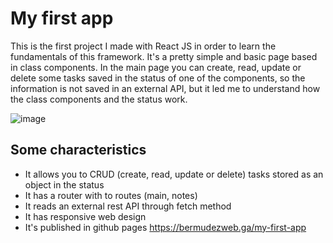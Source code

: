 # My first app
This is the first project I made with React JS in order to learn the fundamentals of this framework. It's a pretty simple and basic page based in class components. In the main page you can create, read, update or delete some tasks saved in the status of one of the components, so the information is not saved in an external API, but it led me to understand how the class components and the status work.

![image](https://user-images.githubusercontent.com/51098132/132144569-38f8d2b6-3d1e-42b4-ac65-919bcfedbe37.png)

## Some characteristics
- It allows you to CRUD (create, read, update or delete) tasks stored as an object in the status
- It has a router with to routes (main, notes)
- It reads an external rest API through fetch method
- It has responsive web design
- It's published in github pages https://bermudezweb.ga/my-first-app
